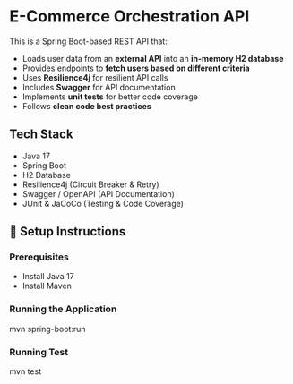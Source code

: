 # E-Commerce Orchestration API 

This is a Spring Boot-based REST API that:
- Loads user data from an **external API** into an **in-memory H2 database**
- Provides endpoints to **fetch users based on different criteria**
- Uses **Resilience4j** for resilient API calls
- Includes **Swagger** for API documentation
- Implements **unit tests** for better code coverage
- Follows **clean code best practices**

## Tech Stack
- Java 17
- Spring Boot
- H2 Database
- Resilience4j (Circuit Breaker & Retry)
- Swagger / OpenAPI (API Documentation)
- JUnit & JaCoCo (Testing & Code Coverage)

## 🔧 Setup Instructions
### Prerequisites
- Install Java 17
- Install Maven

### Running the Application
mvn spring-boot:run

### Running Test
mvn test
